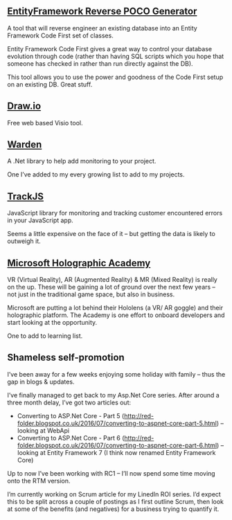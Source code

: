 ## [EntityFramework Reverse POCO Generator](https://visualstudiogallery.msdn.microsoft.com/ee4fcff9-0c4c-4179-afd9-7a2fb90f5838)
A tool that will reverse engineer an existing database into an Entity Framework Code First set of classes.

Entity Framework Code First gives a great way to control your database evolution through code (rather than having SQL scripts which you hope that someone has checked in rather than run directly against the DB).

This tool allows you to use the power and goodness of the Code First setup on an existing DB.  Great stuff.

## [Draw.io](https://www.draw.io/)
Free web based Visio tool.

## [Warden](https://getwarden.net/)
A .Net library to help add monitoring to your project.

One I’ve added to my every growing list to add to my projects.

## [TrackJS](https://trackjs.com/)
JavaScript library for monitoring and tracking customer encountered errors in your JavaScript app.

Seems a little expensive on the face of it – but getting the data is likely to outweigh it.

## [Microsoft Holographic Academy](https://developer.microsoft.com/en-us/windows/holographic/academy)
VR (Virtual Reality), AR (Augmented Reality) &amp; MR (Mixed Reality) is really on the up.  These will be gaining a lot of ground over the next few years – not just in the traditional game space, but also in business.

Microsoft are putting a lot behind their Hololens (a VR/ AR goggle) and their holographic platform.
The Academy is one effort to onboard developers and start looking at the opportunity.

One to add to learning list.

## Shameless self-promotion
I’ve been away for a few weeks enjoying some holiday with family – thus the gap in blogs &amp; updates.

I’ve finally managed to get back to my Asp.Net Core series.  After around a three month delay, I’ve got two articles out:

* Converting to ASP.Net Core - Part 5 (http://red-folder.blogspot.co.uk/2016/07/converting-to-aspnet-core-part-5.html) – looking at WebApi
* Converting to ASP.Net Core - Part 6 (http://red-folder.blogspot.co.uk/2016/07/converting-to-aspnet-core-part-6.html) – looking at Entity Framework 7 (I think now renamed Entity Framework Core)

Up to now I’ve been working with RC1 – I’ll now spend some time moving onto the RTM version.

I’m currently working on Scrum article for my LinedIn ROI series.  I’d expect this to be split across a couple of postings as I first outline Scrum, then look at some of the benefits (and negatives) for a business trying to quantify it.

